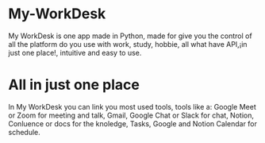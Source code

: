# My-WorkDesk
My WorkDesk is one app made in Python, made for give you the control of all the platform do you use with work, study, hobbie, all what have API,¡in just one place!, intuitive and easy to use.
# All in just one place
In My WorkDesk you can link you most used tools, tools like a: Google Meet or Zoom for meeting and talk, Gmail, Google Chat or Slack for chat, Notion, Conluence or docs for the knoledge, Tasks, Google and Notion Calendar for schedule.
